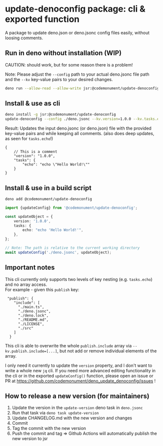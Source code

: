 # update-denoconfig package: cli & exported function

A package to update deno.json or deno.jsonc config files easily, without loosing comments.

## Run in deno without installation (WIP)

CAUTION: should work, but for some reason there is a problem!

Note: Please adjust the `--config` path to your actual deno.jsonc file path and the `--kv` key-value pairs to your desired changes.

```bash
deno run --allow-read --allow-write jsr:@codemonument/update-denoconfig --config ./deno.jsonc --kv.version=1.0.0 --kv.tasks.echo=\"echo \\\"Hello World!\\\"\"
```

## Install & use as cli

```bash
deno install -g jsr:@codemonument/update-denoconfig
update-denoconfig --config ./deno.jsonc --kv.version=1.0.0 --kv.tasks.echo=\"echo \\\"Hello World!\\\"\"
```

Result: Updates the input deno.jsonc (or deno.json) file with the provided key-value pairs and while keeping all comments. (also does deep updates, as seen for `tasks.echo`!)

```jsonc
{
	// This is a comment
	"version": "1.0.0",
	"tasks": {
		"echo": "echo \"Hello World!\""
	}
}
```

## Install & use in a build script

```bash
deno add @codemonument/update-denoconfig
```

```typescript
import {updateConfig} from '@codemonument/update-denoconfig';

const updateObject = {
	version: '1.0.0',
	tasks: {
		echo: "echo 'Hello World!'",
	},
};

// Note: The path is relative to the current working directory
await updateConfig('./deno.jsonc', updateObject);
```

## Important notes

This cli currently only supports two levels of key nesting (e.g. `tasks.echo`) and no array access.  
For example - given this `publish` key:

```
 "publish": {
    "include": [
      "./main.ts",
      "./deno.jsonc",
      "./deno.lock",
      "./README.md",
      "./LICENSE",
      "./src"
    ]
  }
```

This cli is able to overwrite the whole `publish.include` array via `--kv.publish.include=[...]`, but not add or remove individual elements of the array.

I only need it currently to update the `version` property, and I don't want to write a whole new `jq` cli.
If you need more advanced editing functionality in the cli or in the exported `updateConfig()` function, please open an issue or PR at https://github.com/codemonument/deno_update_denoconfig/issues !

## How to release a new version (for maintainers)

1. Update the version in the `update-version` deno task in `deno.jsonc`
2. Run that task via `deno task update-version`
3. Update CHANGELOG.md with the new version and changes
4. Commit
5. Tag the commit with the new version
6. Push the commit and tag => Github Actions will automatically publish the new version to jsr
